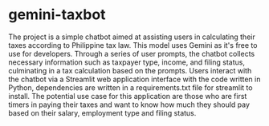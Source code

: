 # gemini-taxbot
The project is a simple chatbot aimed at assisting users in calculating their taxes according to Philippine tax law. This model uses Gemini as it's free to use for developers. Through a series of user prompts, the chatbot collects necessary information such as taxpayer type, income, and filing status, culminating in a tax calculation based on the prompts. Users interact with the chatbot via a Streamlit web application interface with the code written in Python, dependencies are written in a requirements.txt file for streamlit to install. The potential use case for this application are those who are first timers in paying their taxes and want to know how much they should pay based on their salary, employment type and filing status.
